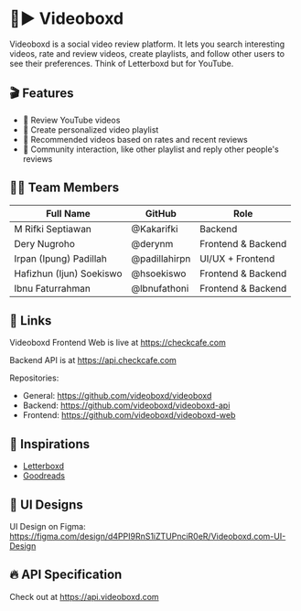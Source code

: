 # 🔴▶️ Videoboxd

Videoboxd is a social video review platform. It lets you search interesting videos, rate and review videos, create playlists, and follow other users to see their preferences. Think of Letterboxd but for YouTube.

## 🎬 Features

- 📝 Review YouTube videos
- 📁 Create personalized video playlist
- 👀 Recommended videos based on rates and recent reviews
- 👥 Community interaction, like other playlist and reply other people's reviews

## 👨‍💻 Team Members

| Full Name                | GitHub        | Role               |
| ------------------------ | ------------- | ------------------ |
| M Rifki Septiawan        | @Kakarifki    | Backend            |
| Dery Nugroho             | @derynm       | Frontend & Backend |
| Irpan (Ipung) Padillah   | @padillahirpn | UI/UX + Frontend   |
| Hafizhun (Ijun) Soekiswo | @hsoekiswo    | Frontend & Backend |
| Ibnu Faturrahman         | @lbnufathoni  | Frontend & Backend |

## 🔗 Links

Videoboxd Frontend Web is live at <https://checkcafe.com>

Backend API is at <https://api.checkcafe.com>

Repositories:

- General: <https://github.com/videoboxd/videoboxd>
- Backend: <https://github.com/videoboxd/videoboxd-api>
- Frontend: <https://github.com/videoboxd/videoboxd-web>

## 🔎 Inspirations

- [Letterboxd](https://letterboxd.com)
- [Goodreads](https://goodreads.com)

## 🎨 UI Designs

UI Design on Figma: <https://figma.com/design/d4PPI9RnS1iZTUPnciR0eR/Videoboxd.com-UI-Design>

## 🔥 API Specification

Check out at <https://api.videoboxd.com>
